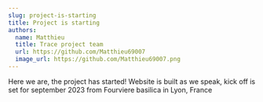 ```yaml
---
slug: project-is-starting
title: Project is starting
authors:
  name: Matthieu
  title: Trace project team
  url: https://github.com/Matthieu69007
  image_url: https://github.com/Matthieu69007.png
---
```


Here we are, the project has started! Website is built as we speak, kick off is set for september 2023 from Fourviere basilica in Lyon, France
